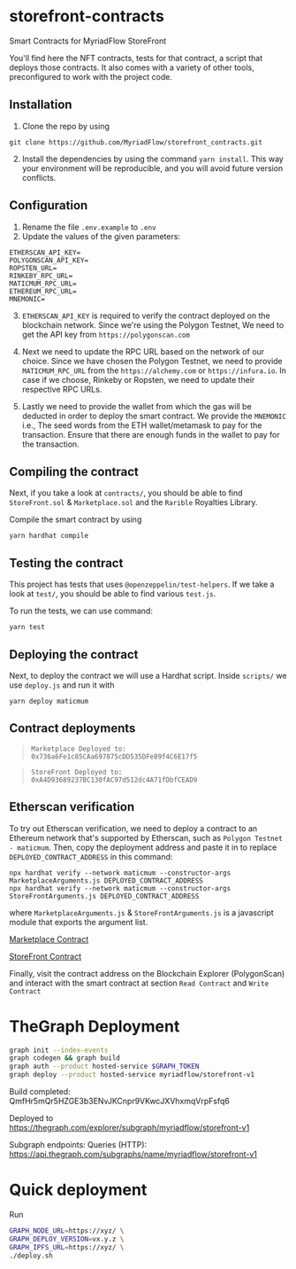# storefront-contracts

Smart Contracts for MyriadFlow StoreFront

You'll find here the NFT contracts, tests for that contract, a script that deploys those contracts. It also comes with a variety of other tools, preconfigured to work with the project code.

## Installation

1. Clone the repo by using

```shell
git clone https://github.com/MyriadFlow/storefront_contracts.git
```

2. Install the dependencies by using the command `yarn install`.
   This way your environment will be reproducible, and you will avoid future version conflicts.

## Configuration

1. Rename the file `.env.example` to `.env`
2. Update the values of the given parameters:

```shell
ETHERSCAN_API_KEY=
POLYGONSCAN_API_KEY=
ROPSTEN_URL=
RINKEBY_RPC_URL=
MATICMUM_RPC_URL=
ETHEREUM_RPC_URL=
MNEMONIC=
```

3. `ETHERSCAN_API_KEY` is required to verify the contract deployed on the blockchain network. Since we're using the Polygon Testnet, We need to get the API key from `https://polygonscan.com`

4. Next we need to update the RPC URL based on the network of our choice. Since we have chosen the Polygon Testnet, we need to provide `MATICMUM_RPC_URL` from
   the `https://alchemy.com` or `https://infura.io`. In case if we choose, Rinkeby or Ropsten, we need to update their respective RPC URLs.

5. Lastly we need to provide the wallet from which the gas will be deducted in order to deploy the smart contract. We provide the `MNEMONIC` i.e., The seed words from the ETH wallet/metamask to pay for the transaction. Ensure that there are enough funds in the wallet to pay for the transaction.

## Compiling the contract

Next, if you take a look at `contracts/`, you should be able to find `StoreFront.sol` & `Marketplace.sol` and the `Rarible` Royalties Library.

Compile the smart contract by using

```shell
yarn hardhat compile
```

## Testing the contract

This project has tests that uses `@openzeppelin/test-helpers`. If we take a look at `test/`, you should be able to find various `test.js`.

To run the tests, we can use command:

```shell
yarn test
```

## Deploying the contract

Next, to deploy the contract we will use a Hardhat script. Inside `scripts/` we use `deploy.js` and run it with

```shell
yarn deploy maticmum
```

## Contract deployments

> `Marketplace Deployed to: 0x736a6Fe1c85CAa697875cDD535DFe89f4C6E17f5`

> `StoreFront Deployed to: 0xA4D93689237BC130fAC97d512dc4A71fDbfCEAD9`

## Etherscan verification

To try out Etherscan verification, we need to deploy a contract to an Ethereum network that's supported by Etherscan, such as `Polygon Testnet - maticmum`.
Then, copy the deployment address and paste it in to replace `DEPLOYED_CONTRACT_ADDRESS` in this command:

```shell
npx hardhat verify --network maticmum --constructor-args MarketplaceArguments.js DEPLOYED_CONTRACT_ADDRESS
npx hardhat verify --network maticmum --constructor-args StoreFrontArguments.js DEPLOYED_CONTRACT_ADDRESS
```

where `MarketplaceArguments.js` & `StoreFrontArguments.js` is a javascript module that exports the argument list.

[Marketplace Contract](https://mumbai.polygonscan.com/address/0x736a6Fe1c85CAa697875cDD535DFe89f4C6E17f5#code)

[StoreFront Contract](https://mumbai.polygonscan.com/address/0xA4D93689237BC130fAC97d512dc4A71fDbfCEAD9#code)

Finally, visit the contract address on the Blockchain Explorer (PolygonScan) and interact with the smart contract at section `Read Contract` and `Write Contract`

# TheGraph Deployment

```bash
graph init --index-events
graph codegen && graph build
graph auth --product hosted-service $GRAPH_TOKEN
graph deploy --product hosted-service myriadflow/storefront-v1
```

Build completed: QmfHr5mQr5HZGE3b3ENvJKCnpr9VKwcJXVhxmqVrpFsfq6

Deployed to https://thegraph.com/explorer/subgraph/myriadflow/storefront-v1

Subgraph endpoints:
Queries (HTTP):     https://api.thegraph.com/subgraphs/name/myriadflow/storefront-v1

# Quick deployment

Run

```bash
GRAPH_NODE_URL=https://xyz/ \
GRAPH_DEPLOY_VERSION=vx.y.z \
GRAPH_IPFS_URL=https://xyz/ \
./deploy.sh
```
